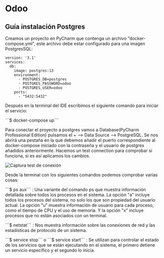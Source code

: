 # Odoo

## Guía instalación Postgres


Creamos un proyecto en PyCharm que contenga un archivo "docker-compose.yml", este archivo debe estar 
configurado para una imagen PostgresSQL:

```
version: '3.1'
services:
  db:
    image: postgres:13
    environment:
      - POSTGRES_DB=postgres
      - POSTGRES_PASSWORD=odoo
      - POSTGRES_USER=odoo
    ports:
      - "5432:5432" 
```

Después en la terminal del IDE escribimos el siguiente comando para iniciar el servicio:

´´´$ docker-compose up´´´

Para conectar el proyecto a postgres vamos a Database(PyCharm Professional Edition) pulsamos el + 
--> Data Source --> PostgreSQL. Se nos abrirá una pestaña en la que debemos añadir el puerto correspondiente 
al docker-compose iniciado con la contraseña y el usuario de postgres añadidos anteriormente. Hacemos un test 
connection para comprobar si funciona, si es así aplicamos los cambios.

![Captura test de conexión](https://user-images.githubusercontent.com/91198318/212316885-cec47e95-c041-473a-8357-d24bc0fbb2de.png)

Desde la terminal con los siguientes comandos podemos comprobar varias cosas:

´´´$ ps aux´´´ : Una variante del comando ps que muestra información detallada sobre todos los procesos en el sistema. La opción "a" incluye todos los procesos del sistema, no solo los que son propiedad del usuario actual. La opción "u" muestra información de usuario para cada proceso, como el tiempo de CPU y el uso de memoria. Y la opción "x" incluye procesos que no están asociados con un terminal.

´´´$ netstat´´´ : Nos muestra información sobre las conexiones de red y las estadísticas de protocolo de un sistema.

´´´$ service stop´´´ o ´´´$ service start´´´ : Se utilizan para controlar el estado de los servicios que se están ejecutando en el sistema, el primero detiene un servicio específico y el segundo lo inicia.



